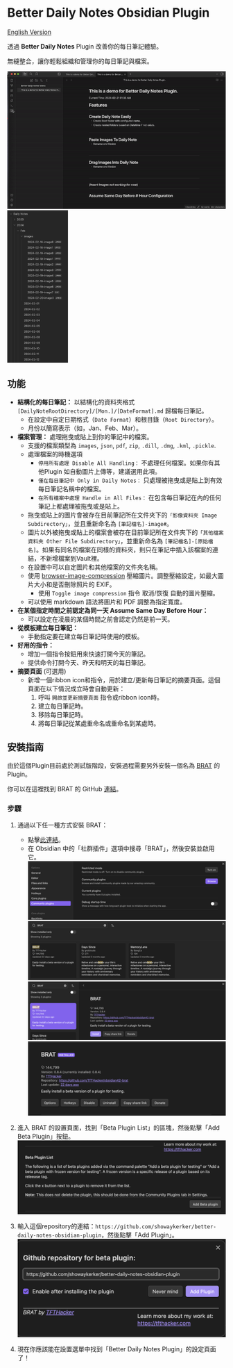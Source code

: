 # Better Daily Notes Obsidian Plugin

[English Version](README.md)

透過 **Better Daily Notes** Plugin 改善你的每日筆記體驗。

無縫整合，讓你輕鬆組織和管理你的每日筆記與檔案。

<img src='imgs/better-daily-note-demo.gif' width='560'/>
<img src='imgs/2024-02-20-image2.png' width='140'/>

## 功能
- **結構化的每日筆記：** 以結構化的資料夾格式 `[DailyNoteRootDirectory]/[Mon.]/[DateFormat].md` 歸檔每日筆記。
  - 在設定中自定日期格式（`Date Format`）和根目錄（`Root Directory`）。
  - 月份以簡寫表示（如，Jan、Feb、Mar）。
- **檔案管理：** 處理拖曳或貼上到你的筆記中的檔案。
  - 支援的檔案類型為 `images`, `json`, `pdf`, `zip`, `.dill`, `.dmg`, `.kml`, `.pickle`.
  - 處理檔案的時機選項
    - `停用所有處理 Disable All Handling：` 不處理任何檔案。如果你有其他Plugin 如自動圖片上傳等，建議選用此項。
    - `僅在每日筆記中 Only in Daily Notes：` 只處理被拖曳或是貼上到有效每日筆記名稱中的檔案。
    - `在所有檔案中處理 Handle in All Files：` 在包含每日筆記在內的任何筆記上都處理被拖曳或是貼上。
  - 拖曳或貼上的圖片會被存在目前筆記所在文件夾下的`「影像資料夾 Image Subdirectory」`，並且重新命名為 `[筆記檔名]-image#`。
  - 圖片以外被拖曳或貼上的檔案會被存在目前筆記所在文件夾下的`「其他檔案資料夾 Other File Subdirectory」`，並重新命名為 `[筆記檔名]-[原始檔名]`。如果有同名的檔案在同樣的資料夾，則只在筆記中插入該檔案的連結，不新增檔案到Vault裡。
  - 在設置中可以自定圖片和其他檔案的文件夾名稱。
  - 使用 [browser-image-compression](https://github.com/Donaldcwl/browser-image-compression#readme) 壓縮圖片。調整壓縮設定，如最大圖片大小和是否刪除照片的 EXIF。
    - 使用 `Toggle image compression` 指令 取消/恢復 自動的圖片壓縮。
  - 可以使用 markdown 語法將圖片和 PDF 調整為指定寬度。
- **在某個指定時間之前認定為同一天 Assume Same Day Before Hour：**
  - 可以設定在凌晨的某個時間之前會認定仍然是前一天。
- **從模板建立每日筆記：**
  - 手動指定要在建立每日筆記時使用的模板。
- **好用的指令：**
  - 增加一個指令按鈕用來快速打開今天的筆記。
  - 提供命令打開今天、昨天和明天的每日筆記。
- **摘要頁面** (可選用)
  - 新增一個ribbon icon和指令，用於建立/更新每日筆記的摘要頁面。這個頁面在以下情況成立時會自動更新：
    1. 呼叫 `開啟並更新摘要頁面` 指令或ribbon icon時。
    2. 建立每日筆記時。
    3. 移除每日筆記時。
    4. 將每日筆記從某處重命名或重命名到某處時。

## 安裝指南

由於這個Plugin目前處於測試版階段，安裝過程需要另外安裝一個名為 [BRAT](obsidian://show-plugin?id=obsidian42-brat) 的Plugin。

你可以在這裡找到 BRAT 的 GitHub [連結](https://github.com/TfTHacker/obsidian42-brat)。

### 步驟

1. 通過以下任一種方式安裝 BRAT：
   - 點擊[此連結](obsidian://show-plugin?id=obsidian42-brat)。
   - 在 Obsidian 中的「社群插件」選項中搜尋「BRAT」，然後安裝並啟用它。
   ![BRAT 安裝](imgs/how-to-install-0.png)
   ![BRAT 安裝](imgs/how-to-install-1.png)
   ![BRAT 安裝](imgs/how-to-install-2.png)
   ![BRAT 安裝](imgs/how-to-install-3.png)

2. 進入 BRAT 的設置頁面，找到「Beta Plugin List」的區塊，然後點擊「Add Beta Plugin」按鈕。
   ![BRAT 設置](imgs/how-to-install-4.png)

3. 輸入這個repository的連結：`https://github.com/showaykerker/better-daily-notes-obsidian-plugin`，然後點擊「Add Plugin」。
   ![插件配置](imgs/how-to-install-5.png)

4. 現在你應該能在設置選單中找到「Better Daily Notes Plugin」的設定頁面了！

